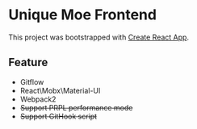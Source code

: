 # Unique Moe Frontend

This project was bootstrapped with [Create React App](https://github.com/facebookincubator/create-react-app).

## Feature

- Gitflow
- React\Mobx\Material-UI
- Webpack2
- ~~Support PRPL performance mode~~
- ~~Support GitHook script~~